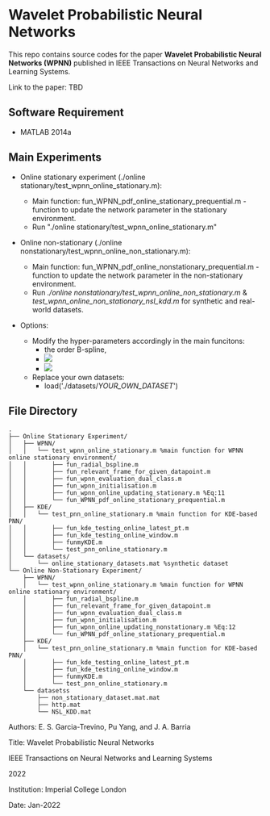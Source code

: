 
# Wavelet Probabilistic Neural Networks

This repo contains source codes for the paper **Wavelet Probabilistic Neural Networks (WPNN)** published in IEEE Transactions on Neural Networks and Learning Systems.

Link to the paper: TBD

  

## Software Requirement

* MATLAB 2014a

  

## Main Experiments

* Online stationary experiment (./online stationary/test_wpnn_online_stationary.m): 
	* Main function:
		fun_WPNN_pdf_online_stationary_prequential.m - function to update the network parameter in the stationary environment. 
	* Run "./online stationary/test_wpnn_online_stationary.m"

* Online non-stationary (./online nonstationary/test_wpnn_online_non_stationary.m): 
	* Main function:
	fun_WPNN_pdf_online_nonstationary_prequential.m - function to update the network parameter in the non-stationary environment. 
	* Run *./online nonstationary/test_wpnn_online_non_stationary.m* & *test_wpnn_online_non_stationary_nsl_kdd.m* for synthetic and real-world datasets.

* Options:
	* Modify the hyper-parameters accordingly in the main funcitons: 
		* the order B-spline, 
		* <img src="https://render.githubusercontent.com/render/math?math=j_0">
		* <img src="https://render.githubusercontent.com/render/math?math=\alpha"> 
	* Replace your own datasets:
		* load('./datasets/_YOUR_OWN_DATASET_')

## File Directory
```
.
├── Online Stationary Experiment/
│   ├── WPNN/
│   │   └── test_wpnn_online_stationary.m %main function for WPNN online stationary environment/
│   │       ├── fun_radial_bspline.m
│   │       ├── fun_relevant_frame_for_given_datapoint.m
│   │       ├── fun_wpnn_evaluation_dual_class.m
│   │       ├── fun_wpnn_initialisation.m
│   │       ├── fun_wpnn_online_updating_stationary.m %Eq:11
│   │       └── fun_WPNN_pdf_online_stationary_prequential.m
│   ├── KDE/
│   │   └── test_pnn_online_stationary.m %main function for KDE-based PNN/
│   │       ├── fun_kde_testing_online_latest_pt.m
│   │       ├── fun_kde_testing_online_window.m
│   │       ├── funmyKDE.m
│   │       └── test_pnn_online_stationary.m
│   └── datasets/
│       └── online_stationary_datasets.mat %synthetic dataset
└── Online Non-Stationary Experiment/
    ├── WPNN/
    │   └── test_wpnn_online_stationary.m %main function for WPNN online stationary environment/
    │       ├── fun_radial_bspline.m
    │       ├── fun_relevant_frame_for_given_datapoint.m
    │       ├── fun_wpnn_evaluation_dual_class.m
    │       ├── fun_wpnn_initialisation.m
    │       ├── fun_wpnn_online_updating_nonstationary.m %Eq:12
    │       └── fun_WPNN_pdf_online_stationary_prequential.m
    ├── KDE/
    │   └── test_pnn_online_stationary.m %main function for KDE-based PNN/
    │       ├── fun_kde_testing_online_latest_pt.m
    │       ├── fun_kde_testing_online_window.m
    │       ├── funmyKDE.m
    │       └── test_pnn_online_stationary.m
    └── datasetss
        ├── non_stationary_dataset.mat.mat
        ├── http.mat 
        └── NSL_KDD.mat

```

Authors: E. S. Garcia-Trevino, Pu Yang, and J. A. Barria

Title: Wavelet Probabilistic Neural Networks

IEEE Transactions on Neural Networks and Learning Systems

2022

Institution: Imperial College London

Date: Jan-2022
